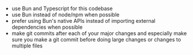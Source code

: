 - use Bun and Typescript for this codebase
- use Bun instead of node/npm when possible
- prefer using Bun's native APIs instead of importing external dependencies when possible
- make git commits after each of your major changes and especially make sure you make a git commit before doing large changes or changes to multiple files